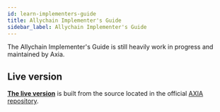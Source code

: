 ```yaml
---
id: learn-implementers-guide
title: Allychain Implementer's Guide
sidebar_label: Allychain Implementer's Guide
---
```


The Allychain Implementer's Guide is still heavily work in progress and maintained by Axia.

## Live version

[**The live version**](https://w3f.github.io/allychain-implementers-guide/) is built from the source located in the official [AXIA repository](https://github.com/axia-tech/AXIA/tree/master/roadmap/implementors-guide).
